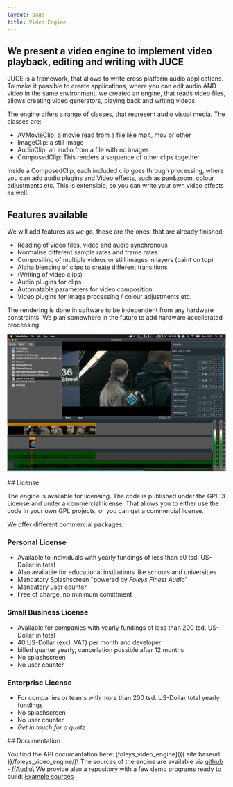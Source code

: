 ```yaml
---
layout: page
title: Video Engine
---
```


## We present a video engine to implement video playback, editing and writing with JUCE

JUCE is a framework, that allows to write cross platform audio applications. To make it possible to create applications, where you can edit audio AND video in the same environment, we created an engine, that reads video files, allows creating video generators, playing back and writing videos.

The engine offers a range of classes, that represent audio visual media. The classes are: 

- AVMovieClip: a movie read from a file like mp4, mov or other
- ImageClip: a still image
- AudioClip: an audio from a file with no images
- ComposedClip: This renders a sequence of other clips together

Inside a ComposedClip, each included clip goes through processing, where you can add audio plugins and Video effects, such as pan&zoom, colour adjustments etc.
This is extensible, so you can write your own video effects as well.

## Features available

We will add features as we go, these are the ones, that are already finished:

- Reading of video files, video and audio synchronous
- Normalise different sample rates and frame rates
- Compositing of multiple videos or still images in layers (paint on top)
- Alpha blending of clips to create different transitions
- (Writing of video clips)
- Audio plugins for clips
- Automatable parameters for video composition
- Video plugins for image processing / colour adjustments etc.

The rendering is done in software to be independent from any hardware constraints. We plan somewhere in the future to add hardware accellerated processing.

![VideoEditor Screenshot](/img/VideoEditor.png)


## License

The engine is available for licensing. The code is published under the GPL-3 License and under a commercial license. That allows you to either use the code in your own GPL projects, or you can get a commercial license.

We offer different commercial packages:

### Personal License

- Available to individuals with yearly fundings of less than 50 tsd. US-Dollar in total
- Also available for educational institutions like schools and universities
- Mandatory Splashscreen "powered by _Foleys Finest Audio_"
- Mandatory user counter
- Free of charge, no minimum comittment

### Small Business License

- Available for companies with yearly fundings of less than 200 tsd. US-Dollar in total
- 40 US-Dollar (excl. VAT) per month and developer
- billed quarter yearly, cancellation possible after 12 months
- No splashscreen
- No user counter

### Enterprise License

- For companies or teams with more than 200 tsd. US-Dollar total yearly fundings
- No splashscreen
- No user counter
- _Get in touch for a quote_

## Documentation

You find the API documantation here: [foleys_video_engine]({{ site.baseurl }}/foleys_video_engine/)\\
The sources of the engine are available via [github - ffAudio](https://github.com/ffAudio/foleys_video_engine/)\\
We provide also a repository with a few demo programs ready to build: [Example sources](https://github.com/ffAudio/VideoExamples/)

